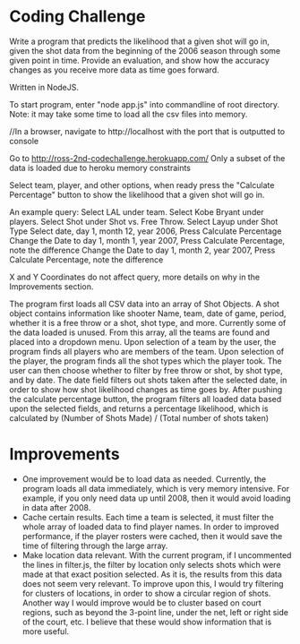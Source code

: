 Coding Challenge
==========================

Write a program that predicts the likelihood that a given shot will go in, given the shot data from the
beginning of the 2006 season through some given point in time. Provide an evaluation, and show how the accuracy 
changes as you receive more data as time goes forward.

Written in NodeJS.

To start program, enter "node app.js" into commandline of root directory. Note: it may take some time to load all the csv files into memory.

//In a browser, navigate to http://localhost with the port that is outputted to console

Go to http://ross-2nd-codechallenge.herokuapp.com/
Only a subset of the data is loaded due to heroku memory constraints

Select team, player, and other options, when ready press the "Calculate Percentage" button to show the likelihood 
that a given shot will go in.

An example query:
Select LAL under team.
Select Kobe Bryant under players.
Select Shot under Shot vs. Free Throw.
Select Layup under Shot Type
Select date, day 1, month 12, year 2006, Press Calculate Percentage
Change the Date to day 1, month 1, year 2007, Press Calculate Percentage, note the difference
Change the Date to day 1, month 2, year 2007, Press Calculate Percentage, note the difference


X and Y Coordinates do not affect query, more details on why in the Improvements section.

The program first loads all CSV data into an array of Shot Objects. A shot object contains information like shooter Name, team, date of game, period, whether it is a free throw or a shot, shot type, and more. Currently some of the data loaded is unused.
From this array, all the teams are found and placed into a dropdown menu. Upon selection of a team by the user, the program finds all players who are members of the team. Upon selection of the player, the program finds all the shot types which the player took.
The user can then choose whether to filter by free throw or shot, by shot type, and by date. The date field filters out shots taken after the selected date, in order to show how shot likelihood changes as time goes by.
After pushing the calculate percentage button, the program filters all loaded data based upon the selected fields, and returns a percentage likelihood, which is calculated by (Number of Shots Made) / (Total number of shots taken)


# Improvements
- One improvement would be to load data as needed. Currently, the program loads all data immediately, which is very memory intensive. For example, if you only need data up until 2008, then it would avoid loading in data after 2008.
- Cache certain results. Each time a team is selected, it must filter the whole array of loaded data to find player names. In order to improved performance, if the player rosters were cached, then it would save the time of filtering through the large array.
- Make location data relevant. With the current program, if I uncommented the lines in filter.js, the filter by location only selects shots which were made at that exact position selected. As it is, the results from this data does not seem very relevant. To improve upon this, I would try filtering for clusters of locations, in order to show a circular region of shots. Another way I would improve would be to cluster based on court regions, such as beyond the 3-point line, under the net, left or right side of the court, etc. I believe that these would show information that is more useful.
